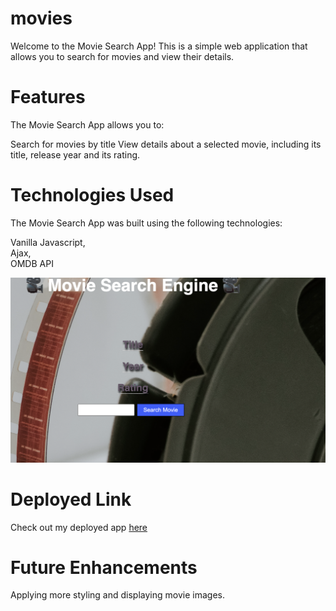 # movies
Welcome to the Movie Search App! This is a simple web application that allows you to search for movies and view their details.

# Features
The Movie Search App allows you to:

Search for movies by title
View details about a selected movie, including its title, release year and its rating.

# Technologies Used
The Movie Search App was built using the following technologies:

Vanilla Javascript,<br>
Ajax,<br>
OMDB API<br>


![Alt Text](/img/screenshot.png)

# Deployed Link
Check out my deployed app [here](https://brilliant-manatee-375557.netlify.app/)

# Future Enhancements
Applying more styling and displaying movie images.
